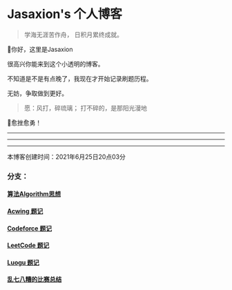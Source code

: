 # Jasaxion's 个人博客

> 学海无涯苦作舟，
> 					日积月累终成就。

👋你好，这里是Jasaxion

很高兴你能来到这个小透明的博客。

不知道是不是有点晚了，我现在才开始记录刷题历程。

无妨，争取做到更好。

> 愿：风打，碎琉璃；
> 			打不碎的，是那阳光漫地

💪愈挫愈勇！

---

---

---

本博客创建时间：2021年6月25日20点03分

### 分支：

#### [算法Algorithm思想](Algorithm/Algorithm算法思想.md)

#### [Acwing 题记](Acwing/acwing题记.md)

#### [Codeforce 题记](Codeforce/Codeforce题记.md)

#### [LeetCode 题记](LeetCode/LeetCode题记.md)

#### [Luogu 题记](Luogu/Luogu题记.md)

#### [乱七八糟的比赛总结]()